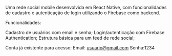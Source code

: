 Uma rede social mobile desenvolvida em React Native, com funcionalidades de cadastro e autenticação de login utilizando o Firebase como backend.

Funcionalidades:

 Cadastro de usuários com email e senha;
 Login/autenticação com Firebase Authentication;
 Estrutura básica para um feed de rede social;                       

 
Conta já existente para acesso: Email: usuario@gmail.com  Senha:1234

 
